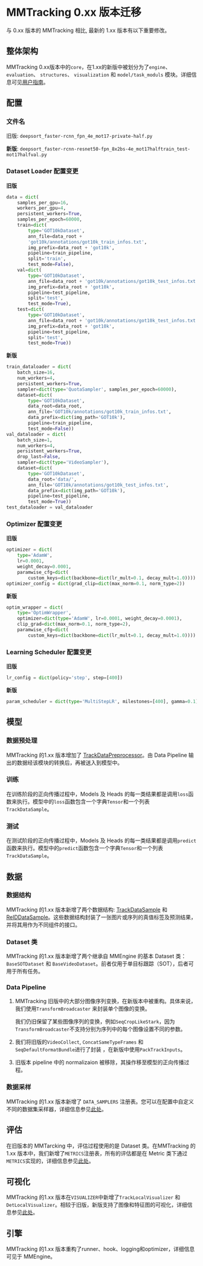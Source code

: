 #  MMTracking 0.xx 版本迁移

与 0.xx  版本的 MMTracking 相比, 最新的 1.xx 版本有以下重要修改。

## 整体架构

MMTracking  0.xx版本中的`core`，在1.xx的新版中被划分为了`engine`、 `evaluation`、 `structures`、 `visualization` 和 `model/task_moduls` 模块。详细信息可见[用户指南](../../docs/en/user_guides)。

## 配置

### 文件名

旧版: `deepsort_faster-rcnn_fpn_4e_mot17-private-half.py`

**新版**: `deepsort_faster-rcnn-resnet50-fpn_8x2bs-4e_mot17halftrain_test-mot17halfval.py`

### Dataset Loader 配置变更

**旧版**

```python
data = dict(
    samples_per_gpu=16,
    workers_per_gpu=4,
    persistent_workers=True,
    samples_per_epoch=60000,
    train=dict(
        type='GOT10kDataset',
        ann_file=data_root +
        'got10k/annotations/got10k_train_infos.txt',
        img_prefix=data_root + 'got10k',
        pipeline=train_pipeline,
        split='train',
        test_mode=False),
    val=dict(
        type='GOT10kDataset',
        ann_file=data_root + 'got10k/annotations/got10k_test_infos.txt',
        img_prefix=data_root + 'got10k',
        pipeline=test_pipeline,
        split='test',
        test_mode=True),
    test=dict(
        type='GOT10kDataset',
        ann_file=data_root + 'got10k/annotations/got10k_test_infos.txt',
        img_prefix=data_root + 'got10k',
        pipeline=test_pipeline,
        split='test',
        test_mode=True))
```

**新版**

```python
train_dataloader = dict(
    batch_size=16,
    num_workers=4,
    persistent_workers=True,
    sampler=dict(type='QuotaSampler', samples_per_epoch=60000),
    dataset=dict(
        type='GOT10kDataset',
        data_root=data_root,
        ann_file='GOT10k/annotations/got10k_train_infos.txt',
        data_prefix=dict(img_path='GOT10k'),
        pipeline=train_pipeline,
        test_mode=False))
val_dataloader = dict(
    batch_size=1,
    num_workers=4,
    persistent_workers=True,
    drop_last=False,
    sampler=dict(type='VideoSampler'),
    dataset=dict(
        type='GOT10kDataset',
        data_root='data/',
        ann_file='GOT10k/annotations/got10k_test_infos.txt',
        data_prefix=dict(img_path='GOT10k'),
        pipeline=test_pipeline,
        test_mode=True))
test_dataloader = val_dataloader
```

### Optimizer 配置变更

**旧版**

```python
optimizer = dict(
    type='AdamW',
    lr=0.0001,
    weight_decay=0.0001,
    paramwise_cfg=dict(
        custom_keys=dict(backbone=dict(lr_mult=0.1, decay_mult=1.0))))
optimizer_config = dict(grad_clip=dict(max_norm=0.1, norm_type=2))
```

**新版**

```python
optim_wrapper = dict(
    type='OptimWrapper',
    optimizer=dict(type='AdamW', lr=0.0001, weight_decay=0.0001),
    clip_grad=dict(max_norm=0.1, norm_type=2),
    paramwise_cfg=dict(
        custom_keys=dict(backbone=dict(lr_mult=0.1, decay_mult=1.0))))
```

### Learning Scheduler  配置变更

**旧版**

```python
lr_config = dict(policy='step', step=[400])
```

**新版**

```python
param_scheduler = dict(type='MultiStepLR', milestones=[400], gamma=0.1)
```

## 模型

### 数据预处理

MMTracking 的1.xx 版本增加了 [TrackDataPreprocessor](../../mmtrack/models/data_preprocessors/data_preprocessor.py)。由 Data Pipeline 输出的数据经该模块的转换后，再被送入到模型中。

### 训练

在训练阶段的正向传播过程中，Models 及 Heads 的每一类结果都是调用`loss`函数来执行。模型中的`loss`函数包含一个字典`Tensor`和一个列表 `TrackDataSample`。

### 测试

在测试阶段的正向传播过程中，Models 及 Heads 的每一类结果都是调用`predict`函数来执行。模型中的`predict`函数包含一个字典`Tensor`和一个列表 `TrackDataSample`。

## 数据

### 数据结构

MMTracking 的1.xx 版本新增了两个数据结构: [TrackDataSample](../../mmtrack/structures/track_data_sample.py) 和 [ReIDDataSample](../../mmtrack/structures/reid_data_sample.py)。这些数据结构封装了一张图片或序列的真值标签及预测结果，并将其用作为不同组件的接口。

### Dataset 类

MMTracking 的1.xx 版本新增了两个继承自 MMEngine 的基本 Dataset 类：`BaseSOTDataset` 和 `BaseVideoDataset`。前者仅用于单目标跟踪（SOT），后者可用于所有任务。

### Data Pipeline

1. MMTracking 旧版中的大部分图像序列变换，在新版本中被重构。具体来说，我们使用`TransformBroadcaster` 来封装单个图像的变换。

   我们仍旧保留了某些图像序列的变换，例如`SeqCropLikeStark`，因为`TransformBroadcaster`不支持分别为序列中的每个图像设置不同的参数。

2. 我们将旧版的`VideoCollect`, `ConcatSameTypeFrames` 和 `SeqDefaultFormatBundle`进行了封装 ，在新版中使用`PackTrackInputs`。

3. 旧版本 pipeline 中的 normalizaion 被移除，其操作移至模型的正向传播过程。

### 数据采样

MMTracking 的1.xx 版本新增了 `DATA_SAMPLERS` 注册表。您可以在配置中自定义不同的数据集采样器，详细信息参见[此处](../../mmtrack/datasets/samplers)。

## 评估

在旧版本的 MMTarcking 中，评估过程使用的是 Dataset 类。在MMTracking 的1.xx 版本中，我们新增了`METRICS`注册表，所有的评估都是在 Metric 类下通过`METRICS`实现的，详细信息参见[此处](../../mmtrack/evaluation/metrics)。

## 可视化

MMTracking 的1.xx 版本在`VISUALIZER`中新增了`TrackLocalVisualizer` 和 `DetLocalVisualizer`。相较于旧版，新版支持了图像和特征图的可视化，详细信息参见[此处](../../mmtrack/visualization/local_visualizer.py)。

## 引擎

MMTracking 的1.xx 版本重构了runner、hook、logging和optimizer，详细信息可见于 MMEngine。

